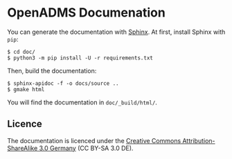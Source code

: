 # OpenADMS Documenation

You can generate the documentation with [Sphinx](http://www.sphinx-doc.org/). At
first, install Sphinx with `pip`:
```
$ cd doc/
$ python3 -m pip install -U -r requirements.txt
```

Then, build the documentation:
```
$ sphinx-apidoc -f -o docs/source ..
$ gmake html
```

You will find the documentation in `doc/_build/html/`.

## Licence
The documentation is licenced under the [Creative Commons Attribution-ShareAlike
3.0 Germany](https://creativecommons.org/licenses/by-sa/3.0/de/) (CC BY-SA 3.0 DE).
